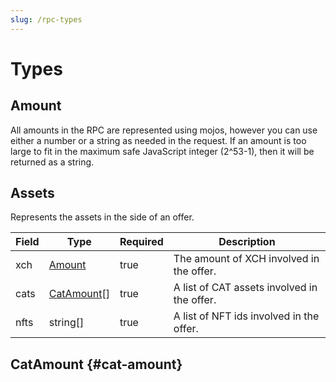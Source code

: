 ```yaml
---
slug: /rpc-types
---
```


# Types

## Amount

All amounts in the RPC are represented using mojos, however you can use either a number or a string as needed in the request. If an amount is too large to fit in the maximum safe JavaScript integer (2^53-1), then it will be returned as a string.

## Assets

Represents the assets in the side of an offer.

| Field | Type                       | Required | Description                                 |
| ----- | -------------------------- | -------- | ------------------------------------------- |
| xch   | [Amount](#amount)          | true     | The amount of XCH involved in the offer.    |
| cats  | [CatAmount](#cat-amount)[] | true     | A list of CAT assets involved in the offer. |
| nfts  | string[]                   | true     | A list of NFT ids involved in the offer.    |

## CatAmount {#cat-amount}

<!-- #[derive(Debug, Clone, Serialize, Deserialize)]
#[cfg_attr(feature = "tauri", derive(specta::Type))]
pub struct Assets {
    pub xch: Amount,
    pub cats: Vec<CatAmount>,
    pub nfts: Vec<String>,
}

#[derive(Debug, Clone, Serialize, Deserialize)]
#[cfg_attr(feature = "tauri", derive(specta::Type))]
pub struct CatAmount {
    pub asset_id: String,
    pub amount: Amount,
} -->
